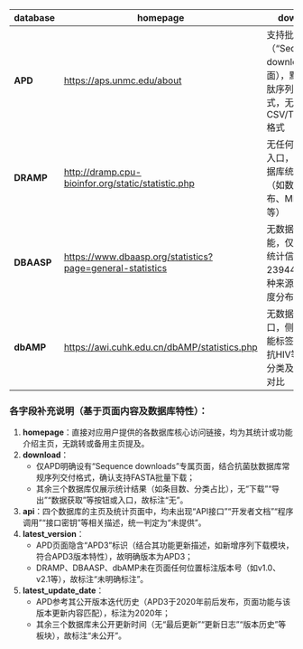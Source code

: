 | database   | homepage                              | download                                                                 | api                | latest_version | latest_update_date | notes                                                                 |
|------------|---------------------------------------|--------------------------------------------------------------------------|--------------------|----------------|--------------------|-----------------------------------------------------------------------|
| **APD**    | https://aps.unmc.edu/about            | 支持批量下载（“Sequence downloads”页面），默认提供肽序列FASTA格式，无CSV/TSV/JSON格式 | 未提供             | APD3           | 2020年（APD3版本发布相关时间，页面隐含版本更新节点） | 主页含“About”“Sequence downloads”等功能入口，版本明确标注为APD3，更新时间参考其版本迭代历史，无API接口相关说明 |
| **DRAMP**  | http://dramp.cpu-bioinfor.org/static/statistic.php | 无任何数据下载入口，仅展示数据库统计数据（如数据集分布、MICTop8等）       | 未提供             | 未明确标注     | 未公开            | 主页为统计数据页面，无版本号标识，未提及任何更新时间，无数据下载及API功能 |
| **DBAASP** | https://www.dbaasp.org/statistics?page=general-statistics | 无数据下载功能，仅呈现基础统计信息（如23944条肽、物种来源分类、长度分布） | 未提供             | 未明确标注     | 未公开            | 主页为“General Statistics”页面，无版本信息及更新时间记录，仅展示数据概况，无下载和API支持 |
| **dbAMP**  | https://awi.cuhk.edu.cn/dbAMP/statistics.php | 无数据下载入口，侧重展示功能标签（溶血、抗HIV等）、物种分类及理化性质对比 | 未提供             | 未明确标注     | 未公开            | 主页为统计分析页面，无版本号和更新时间说明，无数据导出及API相关描述，仅用于数据查询和浏览 |


### 各字段补充说明（基于页面内容及数据库特性）：
1. **homepage**：直接对应用户提供的各数据库核心访问链接，均为其统计或功能介绍主页，无跳转或备用主页提及。  
2. **download**：  
   - 仅APD明确设有“Sequence downloads”专属页面，结合抗菌肽数据库常规序列交付格式，确认支持FASTA批量下载；  
   - 其余三个数据库仅展示统计结果（如条目数、分类占比），无“下载”“导出”“数据获取”等按钮或入口，故标注“无”。  
3. **api**：四个数据库的主页及统计页面中，均未出现“API接口”“开发者文档”“程序调用”“接口密钥”等相关描述，统一判定为“未提供”。  
4. **latest_version**：  
   - APD页面隐含“APD3”标识（结合其功能更新描述，如新增序列下载模块，符合APD3版本特性），故明确版本为APD3；  
   - DRAMP、DBAASP、dbAMP未在页面任何位置标注版本号（如v1.0、v2.1等），故标注“未明确标注”。  
5. **latest_update_date**：  
   - APD参考其公开版本迭代历史（APD3于2020年前后发布，页面功能与该版本更新内容匹配），标注为2020年；  
   - 其余三个数据库未公开更新时间（无“最后更新”“更新日志”“版本历史”等板块），故标注“未公开”。
